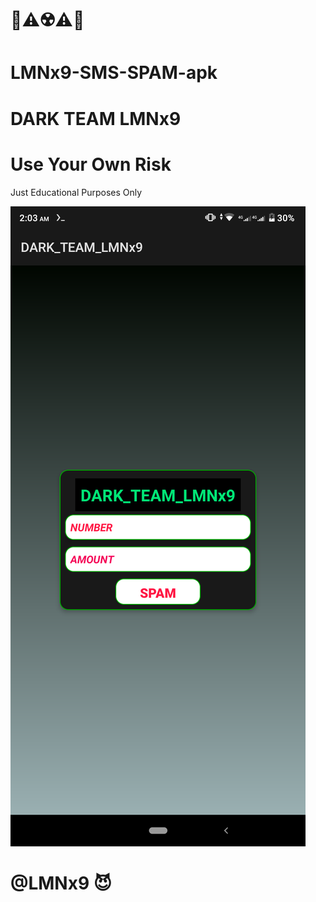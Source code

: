 #     📵⚠️☢️⚠️📵
# LMNx9-SMS-SPAM-apk
# DARK TEAM LMNx9

# Use Your Own Risk
Just Educational Purposes Only

![logo](https://github.com/LMNx9-JOHNY/LMNx9-SMS-SPAM-apk/blob/main/Screenshot_20231028-020347.png)

#  @LMNx9 😈
